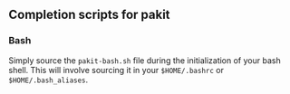## Completion scripts for pakit

### Bash

Simply source the `pakit-bash.sh` file during the initialization of your bash shell.
This will involve sourcing it in your `$HOME/.bashrc` or `$HOME/.bash_aliases`.
